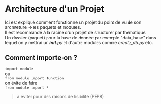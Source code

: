 # Architecture d'un Projet

Ici est expliqué comment fonctionne un projet du point de vu de son architeture => les paquets et modules.  
Il est recommandé à la racine d'un projet de structurer par thematique.  
Un dossier (paquet) pour la base de donnée par exemple "data_base" dans lequel on y mettrai un *__init__.py* et d'autre modules comme *create_db.py* etc.  

## Comment importe-on ?

`import module`  
ou  
`from module import function`  
on évite de faire  
`from module import *`  
>à éviter pour des raisons de lisibilité (PEP8)

